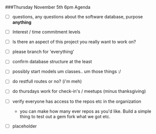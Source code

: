 ###Thursday November 5th 6pm Agenda
- [ ] questions, any questions about the software database, purpose **anything**
- [ ] Interest / time commitment levels 
- [ ] Is there an aspect of this project you really want to work on? 
- [ ] please branch for 'everything'
- [ ] confirm database structure at the least
- [ ] possibly start models um classes.. um those things :/
- [ ] do restfull routes or no? (i'm meh)
- [ ] do thursdays work for check-in's / meetups (minus thanksgiving)
- [ ] verify everyone has access to the repos etc in the organization
  - you can make how many ever repos as you'd like. Build a simple thing to test out a gem fork what we got etc.
- [ ] placeholder

